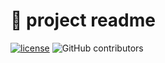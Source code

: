 # 🚀 project readme 
[![license](https://img.shields.io/badge/license-MPL--2.0-orange)](https://github.com/steven-mathew/webblit/blob/master/LICENSE)
![GitHub contributors](https://img.shields.io/github/contributors/steven-mathew/webblit)
